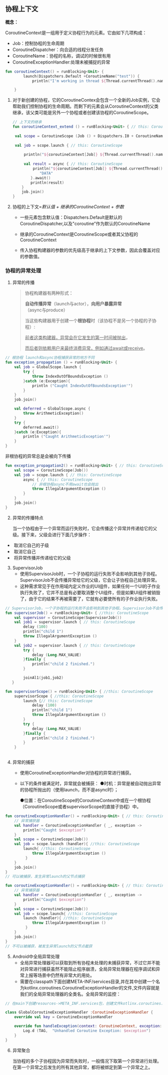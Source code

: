 ## 协程上下文

**概念：**

CoroutineContext是一组用于定义协程行为的元素。它由如下几项构成：

- Job：控制协程的生命周期
- CoroutineDispatcher：向合适的线程分发任务
- CoroutineName：协程的名称，调试的时候很有用
- CoroutineExceptionHandler:处理未被捕捉的异常

```kotlin
fun coroutineContext() = runBlocking<Unit> {
        launch(Dispatchers.Default +CoroutineName("test")) {
        	println("I'm working in thread ${Thread.currentThread().name}")

    }
```

1. 对于新创建的协程，它的CoroutineContex会包含一个全新的Job实例，它会帮助我们控制协程的生命周期。而剩下的元素会从CoroutineContext的父类继承，该父类可能是另外一个协程或者创建该协程的CoroutineScope。

   ```kotlin
   // 上下文的继承
   fun coroutineContext_extend () = runBlocking<Unit> { // this: CoroutineScope
       
   	val scope = CoroutineScope (Job () + Dispatchers.I0 + CoroutineName ("test"))
       
   	val job = scope.launch { // this: CoroutineScope
           
   		println("${coroutineContext[Job]} ${Thread.currentThread().name}")
           
   		val result = async { // this: CoroutineScope
   			println("${coroutineContext[Job]} ${Thread.currentThread().name}")
               "DATA"
           }.await()
           println(result)
       }
       job.join()
   }
   
   ```

   

2. 协程的上下文=*默认值 + 继承的CoroutineContext + 参数*

   

   * 一些元素包含默认值：Dispatchers.Default是默认的CoroutineDispatcher,以及"coroutine”作为默认的CoroutineName

   * 继承的CoroutineContext是CoroutineScope或者其父协程的CoroutineContext

   * 传入协程构建器的参数的优先级高于继承的上下文参数，因此会覆盖对应的参数值。

     

### 协程的异常处理

1. 异常的传播

   > 协程构建器有两种形式：
   >
   > **自动传播异常**（launch与actor），**向用户暴露异常**（async与produce）
   >
   > 当这些构建器用于创建一个**根协程**时（该协程不是另一个协程的子协程）:
   >
   > <u>前者这类构建器，异常会在它发生的第一时间被抛出</u>，
   >
   > <u>而后者则依赖用户来最终消费异常，例如通过await或receive</u>。



```kotlin
// 根协程 launch和async协程捕获异常的地方不同
fun exception_propagation () = runBlocking<Unit> {
	val job = GlobalScope.launch { 
		try {
			throw IndexOutOfBoundsException ()
		}catch (e:Exception){
			println ("Caught IndexOutOfBoundsException'")
        }
    }
	job.join()

    val deferred = GlobalScope.async { 
		throw ArithmeticException()
    }
	try {
		deferred.await()
	}catch (e:Exception){
		println ("Caught ArithmeticException'")
    }
}

```

非根协程的异常总是会被向下传播

```kotlin
fun exception_propagation2() = runBlocking<Unit> { // this: CoroutineScope
	val scope = CoroutineScope(Job())
	val job = scope.launch { // this: CoroutineScope
		async { // this: CoroutineScope
            // 非根协程async不用await也会抛出
			throw IllegalArgumentException ()
        }
    }
	job.join()
}

```

2. 异常的传播特点

   当一个协程由于一个异常而运行失败时，它会传播这个异常并传递给它的父级。接下来，父级会进行下面几步操作：

- ​          取消它自己的子级       
- ​         取消它自己    
- ​         将异常传播并传递给它的父级

3. SupervisorJob
   * 使用SupervisorJob时，一个子协程的运行失败不会影响到其他子协程。SupervisorJob不会传播异常给它的父级，它会让子协程自己处理异常。
   * 这种需求常见于在作用域内定义作业的UI组件，如果任何一个UI的子作业执行失败了，它并不总是有必要取消整个UI组件，但是如果UI组件被销毁了，由于它的结果不再被需要了，它就有必要使所有的子作业执行失败。

```kotlin
// SupervisorJob，一个子协程的运行失败不会影响到其他子协程。SupervisorJob不会传播异常给它的父级，它会让子协程自己处理异常
fun supervisorJob() = runBlocking<Unit> { //this: CoroutineScope
	val supervisor = CoroutineScope(SupervisorJob())
	val job1 = supervisor.launch { // this: CoroutineScope
		delay (100)
		println("child 1")
		throw IllegalArgumentException ()
    }
	val job2 = supervisor.launch { // this: CoroutineScope
		try {
			delay (Long.MAX_VALUE)
		}finally {
			println("child 2 finished.")
    	}

		joinAl1(job1,job2)
   }
```



```kotlin
fun supervisorScope() = runBlocking<Unit> { //this: CoroutineScope
	supervisorScope { //this: CoroutineScope
		launch {// this: CoroutineScope
			delay (100)
			println("child 1")
			throw IllegalArgumentException ()
        }
		try {
			delay (Long.MAX_VALUE)
		}finally {
			println("child 2 finished.")
        }
    }
    

```

4. 异常的捕获
   

   * 使用CoroutineExceptionHandler对协程的异常进行捕获。

   * 以下的条件被满足时，异常就会被捕获：
     ●时机：异常是被自动抛出异常的协程所抛出的（使用launch，而不是async时）；

     ●位置：在CoroutineScope的CoroutineContext中或在一个根协程（CoroutineScope或者supervisorScope的直接子协程）中。

```kotlin
fun coroutineExceptionHandler() = runBlocking<Unit> { // this: CoroutineScope
    // 异常捕获器
	val handler = CoroutineExceptionHandler { _, exception ->
		println("Caught $exception")
    }
	val scope = CoroutineScope(Job())
	val job = scope.launch (handler){ //this: CoroutineScope
		launch{ //this: CoroutineScope
			throw IllegalArgumentException ()
   		 }
	}
	job.join()
}
// 可以被捕获，发生异常launch的父节点捕获
```



```kotlin
fun coroutineExceptionHandler() = runBlocking<Unit> { // this: CoroutineScope
    // 异常捕获器
	val handler = CoroutineExceptionHandler { _, exception ->
		println("Caught $exception")
    }
	val scope = CoroutineScope(Job())
	val job = scope.launch{ //this: CoroutineScope
		launch (handler){ //this: CoroutineScope
			throw IllegalArgumentException ()
   		 }
	}
	job.join()
}
// 不可以被捕获，被发生异常launch的父节点截获
```

5. Android中全局异常处理
   * 全局异常处理器可以获取到所有协程未处理的未捕获异常，不过它并不能对异常进行捕获虽然不能阻止程序崩溃，全局异常处理器在程序调试和异常上报等场景中仍然有非常大的用处。
   * 需要在classpath下面创建META-INF/services目录,并在其中创建一个名为kotlinx.coroutines.CoroutineExceptionHandler的文件,文件内容就是我们的全局异常处理器的全类名。全局异常的监控：

```kotlin
// 在main下创建resources->META_INF.services包，创建文件kotlinx.coroutines.CoroutineExceptionHandler

class GlobalCoroutineExceptionHandler :CoroutineExceptionHandler {
	override val key = CoroutineExceptionHandler

    override fun handleException(context: CoroutineContext, exception: Throwable) {
		Log.d (TAG,  "Unhandled Coroutine Exception: $exception")
    }
}

```

6. 异常聚合

   当协程的多个子协程因为异常而失败时，一般情况下取第一个异常进行处理。在第一个异常之后发生的所有其他异常，都将被绑定到第一个异常之上。